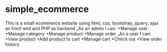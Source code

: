 # simple_ecommerce
This is a small ecommerce website using html, css, bootstrap, jquery, ajax as front-end and PHP as backend
_As an admin I can: 
  +Manage user
  +Manage category
  +Manage product 
  +Manage order
_As a user I can:
  +View product
  +Add product to cart
  +Manage cart 
  +Check out
  +View order history
